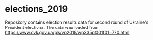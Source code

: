 # elections_2019
Repository contains election results data for second round of Ukraine's President elections. 
The data was loaded from https://www.cvk.gov.ua/pls/vp2019/wp335pt001f01=720.html
